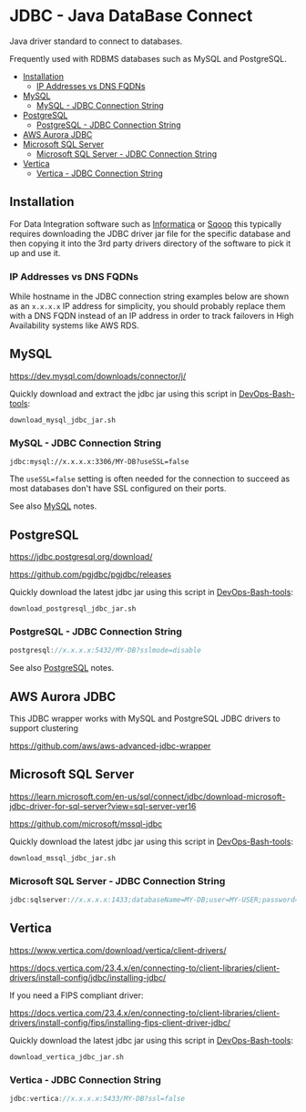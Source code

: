 # JDBC - Java DataBase Connect

Java driver standard to connect to databases.

Frequently used with RDBMS databases such as MySQL and PostgreSQL.

<!-- INDEX_START -->

- [Installation](#installation)
  - [IP Addresses vs DNS FQDNs](#ip-addresses-vs-dns-fqdns)
- [MySQL](#mysql)
  - [MySQL - JDBC Connection String](#mysql---jdbc-connection-string)
- [PostgreSQL](#postgresql)
  - [PostgreSQL - JDBC Connection String](#postgresql---jdbc-connection-string)
- [AWS Aurora JDBC](#aws-aurora-jdbc)
- [Microsoft SQL Server](#microsoft-sql-server)
  - [Microsoft SQL Server - JDBC Connection String](#microsoft-sql-server---jdbc-connection-string)
- [Vertica](#vertica)
  - [Vertica - JDBC Connection String](#vertica---jdbc-connection-string)

<!-- INDEX_END -->

## Installation

For Data Integration software such as [Informatica](informatica.md) or [Sqoop](sqoop.md) this typically requires
downloading the JDBC driver jar file for the specific database and then copying it into the 3rd party drivers directory
of the software to pick it up and use it.

### IP Addresses vs DNS FQDNs

While hostname in the JDBC connection string examples below are shown as an `x.x.x.x` IP address for simplicity,
you should probably replace them with a DNS FQDN instead of an IP address in order to track failovers in
High Availability systems like AWS RDS.

## MySQL

<https://dev.mysql.com/downloads/connector/j/>

Quickly download and extract the jdbc jar using this script in [DevOps-Bash-tools](devops-bash-tools.md):

```shell
download_mysql_jdbc_jar.sh
```

### MySQL - JDBC Connection String

```none
jdbc:mysql://x.x.x.x:3306/MY-DB?useSSL=false
```

The `useSSL=false` setting is often needed for the connection to succeed as most databases don't have SSL
configured on their ports.

See also [MySQL](mysql.md) notes.

## PostgreSQL

<https://jdbc.postgresql.org/download/>

<https://github.com/pgjdbc/pgjdbc/releases>

Quickly download the latest jdbc jar using this script in [DevOps-Bash-tools](devops-bash-tools.md):

```shell
download_postgresql_jdbc_jar.sh
```

### PostgreSQL - JDBC Connection String

```java
postgresql://x.x.x.x:5432/MY-DB?sslmode=disable
```

See also [PostgreSQL](postgres.md) notes.

## AWS Aurora JDBC

This JDBC wrapper works with MySQL and PostgreSQL JDBC drivers to support clustering

<https://github.com/aws/aws-advanced-jdbc-wrapper>

## Microsoft SQL Server

<https://learn.microsoft.com/en-us/sql/connect/jdbc/download-microsoft-jdbc-driver-for-sql-server?view=sql-server-ver16>

<https://github.com/microsoft/mssql-jdbc>

Quickly download the latest jdbc jar using this script in [DevOps-Bash-tools](devops-bash-tools.md):

```shell
download_mssql_jdbc_jar.sh
```

### Microsoft SQL Server - JDBC Connection String

```java
jdbc:sqlserver://x.x.x.x:1433;databaseName=MY-DB;user=MY-USER;password=MY-PASSWORD;encrypt=false
```

## Vertica

<https://www.vertica.com/download/vertica/client-drivers/>

<https://docs.vertica.com/23.4.x/en/connecting-to/client-libraries/client-drivers/install-config/jdbc/installing-jdbc/>

If you need a FIPS compliant driver:

<https://docs.vertica.com/23.4.x/en/connecting-to/client-libraries/client-drivers/install-config/fips/installing-fips-client-driver-jdbc/>

Quickly download the latest jdbc jar using this script in [DevOps-Bash-tools](devops-bash-tools.md):

```shell
download_vertica_jdbc_jar.sh
```

### Vertica - JDBC Connection String

```java
jdbc:vertica://x.x.x.x:5433/MY-DB?ssl=false
```
